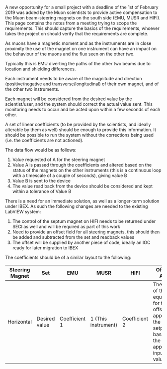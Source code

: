 A new opportunity for a small project with a deadline of the 1st of February 2019 was added by the Muon scientists to provide active compensation to the Muon beam-steering magnets on the south side (EMU, MUSR and HIFI).
This page contains the notes from a meeting trying to scope the requirements. This should capture the basics of the requirements, whoever takes the project on should verify that the requirements are complete.

As muons have a magnetic moment and as the instruments are in close proximity the use of the magnet on one instrument can have an impact on the behaviour of the muons and the flux seen on the other two.

Typically this is EMU diverting the paths of the other two beams due to location and shielding differences.

Each instrument needs to be aware of the magnitude and direction (positive/negative and transverse/longitudinal) of their own magnet, and of the other two instruments.

Each magnet will be considered from the desired value by the scientist/user, and the system should correct the actual value sent. This monitoring needs to occur and be acted upon within a few seconds of each other.

A set of linear coefficients (to be provided by the scientists, and ideally alterable by them as well) should be enough to provide this information. It should be possible to run the system without the corrections being used (i.e. the coefficients are not actioned). 

The data flow would be as follows:
1. Value requested of A for the steering magnet
1. Value A is passed through the coefficients and altered based on the status of the magnets on the other instruments (this is a continuous loop with a timescale of a couple of seconds), giving value B
1. Value B is sent to the device
1. The value read back from the device should be considered and kept within a tolerance of Value B

There is a need for an immediate solution, as well as a longer-term solution under IBEX. As such the following changes are needed to the existing LabVIEW system:
1. The control of the septum magnet on HIFI needs to be returned under SECI as well and will be required as part of this work
1. Need to provide an offset field for all steering magnets, this should then be added and subtracted from the set and readback values
1. The offset will be supplied by another piece of code, ideally an IOC ready for later migration to IBEX

The coefficients should be of a similar layout to the following:

| Steering Magnet | Set | EMU | MUSR | HIFI | Offset to Apply |
| --- | --- | --- | ---| --- | --- |
| Horizontal | Desired value | Coefficient 1 | 1 (This instrument) | Coefficient 2 | The result of the equation for the offset to apply to the setpoint based on the appropriate input values |